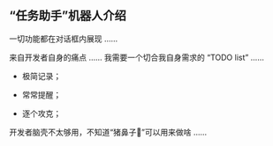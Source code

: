 ## “任务助手”机器人介绍

一切功能都在对话框内展现 ……  

来自开发者自身的痛点 …… 我需要一个切合我自身需求的 “TODO list” ……  

 - 极简记录；

 - 常常提醒；

 - 逐个攻克；

开发者脑壳不太够用，不知道“猪鼻子🐽”可以用来做啥 ……  

